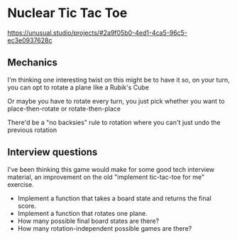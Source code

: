 # Nuclear Tic Tac Toe

https://unusual.studio/projects/#2a9f05b0-4ed1-4ca5-96c5-ec3e0937628c

## Mechanics

I'm thinking one interesting twist on this might be to have it so, on your turn, you can opt to rotate a plane like a Rubik's Cube

Or maybe you have to rotate every turn, you just pick whether you want to place-then-rotate or rotate-then-place

There'd be a "no backsies" rule to rotation where you can't just undo the previous rotation

## Interview questions

I've been thinking this game would make for some good tech interview material, an improvement on the old "implement tic-tac-toe for me" exercise.

- Implement a function that takes a board state and returns the final score.
- Implement a function that rotates one plane.
- How many possible final board states are there?
- How many rotation-independent possible games are there?

